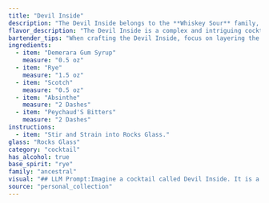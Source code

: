 ```yaml
---
title: "Devil Inside"
description: "The Devil Inside belongs to the **Whiskey Sour** family, a classic cocktail style that blends whiskey with citrus and sweetener.  This particular iteration, with its rye and scotch base, hints at a **New York** origin, likely born in the early 20th century. "
flavor_description: "The Devil Inside is a complex and intriguing cocktail with a smoky, spicy character. The Demerara Gum Syrup lends a touch of sweetness, while the Rye and Scotch provide a robust base with notes of caramel and oak. Absinthe adds a herbal, almost medicinal quality, and Peychaud's Bitters contribute a hint of bitter orange and clove. Overall, it's a bold and balanced drink with a lingering warmth. "
bartender_tips: "When crafting the Devil Inside, focus on layering the flavors. Start with a well-chilled coupe glass.  Use a bar spoon to carefully layer the Demerara syrup, followed by rye, Scotch, and a final splash of Absinthe. Finish with a dash of Peychaud's Bitters for a complex, aromatic finish.  Remember, a light hand with the Absinthe is key. "
ingredients:
  - item: "Demerara Gum Syrup"
    measure: "0.5 oz"
  - item: "Rye"
    measure: "1.5 oz"
  - item: "Scotch"
    measure: "0.5 oz"
  - item: "Absinthe"
    measure: "2 Dashes"
  - item: "Peychaud'S Bitters"
    measure: "2 Dashes"
instructions:
  - item: "Stir and Strain into Rocks Glass."
glass: "Rocks Glass"
category: "cocktail"
has_alcohol: true
base_spirit: "rye"
family: "ancestral"
visual: "## LLM Prompt:Imagine a cocktail called Devil Inside. It is a complex blend of **Demerara Gum Syrup, Rye, Scotch, Absinthe, and Peychaud's Bitters.** **Describe its appearance in detail, focusing on:*** **Color:** Is it deep and dark, or lighter and amber?  Does it have any hints of green from the absinthe?* **Texture:** Is it smooth and silky, or does it have a subtle oily sheen from the absinthe? * **Glassware:**  What type of glass does it best suit? A rocks glass? A coupe? * **Garnish:** What kind of garnish would complement the flavors and add visual appeal?  Think about traditional cocktail garnishes or something more unique.**Consider the overall mood the cocktail evokes.  Is it sophisticated and elegant, or dark and mysterious?  Let the description reflect the Devil Inside theme.** "
source: "personal_collection"
---
```


